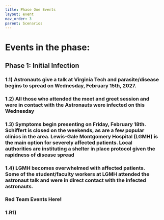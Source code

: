```yaml
---
title: Phase One Events
layout: event
nav_order: 3
parent: Scenarios
---
```


# Events in the phase:  

## Phase 1: Initial Infection
###   1.1)     Astronauts give a talk at Virginia Tech and parasite/disease begins to spread on Wednesday, February 15th, 2027. 
    
###   1.2)     All those who attended the meet and greet session and were in contact with the Astronauts were infected on this Wednesday

###   1.3)     Symptoms begin presenting on Friday, February 18th. Schiffert is closed on the weekends, as are a few popular clinics in the area. Lewis-Gale Montgomery Hospital (LGMH) is the main option for severely affected patients. Local authorities are instituting a shelter in place protocol given the rapidness of disease spread

###   1.4)     LGMH becomes overwhelmed with affected patients. Some of the student/faculty workers at LGMH attended the astronaut talk and were in direct contact with the infected astronauts.


### Red Team Events Here! 

### 1.R1)        
